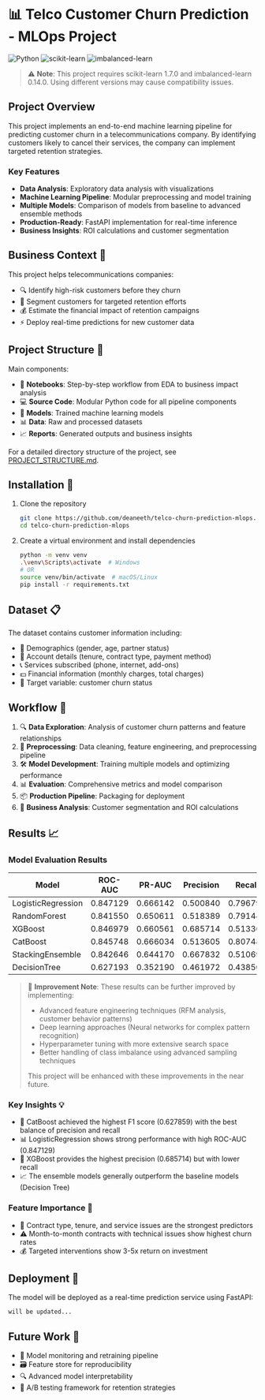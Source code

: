 # 📊 Telco Customer Churn Prediction - MLOps Project

![Python](https://img.shields.io/badge/Python-3.9%2B-blue)
![scikit-learn](https://img.shields.io/badge/scikit--learn-1.7.0-orange)
![imbalanced-learn](https://img.shields.io/badge/imbalanced--learn-0.14.0-green)

> ⚠️ **Note**: This project requires scikit-learn 1.7.0 and imbalanced-learn 0.14.0. Using different versions may cause compatibility issues.

## Project Overview

This project implements an end-to-end machine learning pipeline for predicting customer churn in a telecommunications company. By identifying customers likely to cancel their services, the company can implement targeted retention strategies.

### Key Features

- **Data Analysis**: Exploratory data analysis with visualizations
- **Machine Learning Pipeline**: Modular preprocessing and model training
- **Multiple Models**: Comparison of models from baseline to advanced ensemble methods
- **Production-Ready**: FastAPI implementation for real-time inference
- **Business Insights**: ROI calculations and customer segmentation

## Business Context 🏢

This project helps telecommunications companies:

- 🔍 Identify high-risk customers before they churn
- 🧩 Segment customers for targeted retention efforts
- 💰 Estimate the financial impact of retention campaigns
- ⚡ Deploy real-time predictions for new customer data

## Project Structure 📁

Main components:

- 📓 **Notebooks**: Step-by-step workflow from EDA to business impact analysis
- 💻 **Source Code**: Modular Python code for all pipeline components
- 🤖 **Models**: Trained machine learning models
- 📊 **Data**: Raw and processed datasets
- 📈 **Reports**: Generated outputs and business insights

For a detailed directory structure of the project, see [PROJECT_STRUCTURE.md](PROJECT_STRUCTURE.md).

## Installation 🚀

1. Clone the repository

   ```bash
   git clone https://github.com/deaneeth/telco-churn-prediction-mlops.git
   cd telco-churn-prediction-mlops
   ```

2. Create a virtual environment and install dependencies

   ```bash
   python -m venv venv
   .\venv\Scripts\activate  # Windows
   # OR
   source venv/bin/activate  # macOS/Linux
   pip install -r requirements.txt
   ```

## Dataset 📋

The dataset contains customer information including:

- 👤 Demographics (gender, age, partner status)
- 📝 Account details (tenure, contract type, payment method)
- 📞 Services subscribed (phone, internet, add-ons)
- 💵 Financial information (monthly charges, total charges)
- 🎯 Target variable: customer churn status

## Workflow 🔄

1. 🔍 **Data Exploration**: Analysis of customer churn patterns and feature relationships
2. 🧹 **Preprocessing**: Data cleaning, feature engineering, and preprocessing pipeline
3. 🛠️ **Model Development**: Training multiple models and optimizing performance
4. 📊 **Evaluation**: Comprehensive metrics and model comparison
5. 📦 **Production Pipeline**: Packaging for deployment
6. 💼 **Business Analysis**: Customer segmentation and ROI calculations

## Results 📈

### Model Evaluation Results

| Model              | ROC-AUC   | PR-AUC    | Precision  | Recall    | F1        |
|--------------------|-----------|-----------|------------|-----------|-----------|
| LogisticRegression | 0.847129  | 0.666142  | 0.500840   | 0.796791  | 0.615067  |
| RandomForest       | 0.841550  | 0.650611  | 0.518389   | 0.791444  | 0.626455  |
| XGBoost            | 0.846979  | 0.660561  | 0.685714   | 0.513369  | 0.587156  |
| CatBoost           | 0.845748  | 0.666034  | 0.513605   | 0.807487  | 0.627859  |
| StackingEnsemble   | 0.842646  | 0.644170  | 0.667832   | 0.510695  | 0.578788  |
| DecisionTree       | 0.627193  | 0.352190  | 0.461972   | 0.438503  | 0.449931  |

> 🚀 **Improvement Note**: These results can be further improved by implementing:
>
> - Advanced feature engineering techniques (RFM analysis, customer behavior patterns)
> - Deep learning approaches (Neural networks for complex pattern recognition)
> - Hyperparameter tuning with more extensive search space
> - Better handling of class imbalance using advanced sampling techniques
>
> This project will be enhanced with these improvements in the near future.

### Key Insights 💡

- 🥇 CatBoost achieved the highest F1 score (0.627859) with the best balance of precision and recall
- 📊 LogisticRegression shows strong performance with high ROC-AUC (0.847129)
- 🎯 XGBoost provides the highest precision (0.685714) but with lower recall
- 📈 The ensemble models generally outperform the baseline models (Decision Tree)

### Feature Importance 🔑

- 📝 Contract type, tenure, and service issues are the strongest predictors
- ⚠️ Month-to-month contracts with technical issues show highest churn rates
- 💰 Targeted interventions show 3-5x return on investment

## Deployment 🚀

The model will be deployed as a real-time prediction service using FastAPI:

```bash
will be updated...
```

## Future Work 🔮

- 🔄 Model monitoring and retraining pipeline
- 🗃️ Feature store for reproducibility
- 🔍 Advanced model interpretability
- 🧪 A/B testing framework for retention strategies
